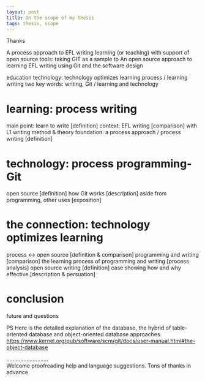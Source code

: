 ```yaml
---
layout: post
title: On the scope of my thesis
tags: thesis, scope
---
```


Thanks 

A process approach to EFL writing learning (or teaching) with support of open
source tools: taking GIT as a sample
to
An open source approach to learning EFL writing using Git and the software design

education technology: technology optimizes learning process / learning writing 
two key words: writing, Git / learning and technology

# learning: process writing
main point: learn to write [definition]
context: EFL writing [comparison] with L1 writing
method & theory foundation: a process approach / process writing [definition]

# technology: process programming-Git
open source [definition]
how Git works [description]
aside from programming, other uses [exposition]

# the connection: technology optimizes learning
process <-> open source [definition & comparison]
programming and writing [comparison]
the learning process of programming and writing [process analysis]
open source writing [definition]
case showing how and why effective [description & persuation]

# conclusion
future and questions

PS
Here is the detailed explanation of the database, the hybrid of table-oriented
database and object-oriented database approaches.
https://www.kernel.org/pub/software/scm/git/docs/user-manual.html#the-object-database

...........................     
Welcome proofreading help and language suggestions. Tons of thanks in advance.

